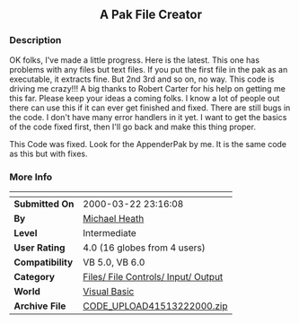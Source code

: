 ﻿<div align="center">

## A Pak File Creator


</div>

### Description

OK folks, I've made a little progress. Here is the latest. This one has problems with any files but text files. If you put the first file in the pak as an executable, it extracts fine. But 2nd 3rd and so on, no way. This code is driving me crazy!!! A big thanks to Robert Carter for his help on getting me this far. Please keep your ideas a coming folks. I know a lot of people out there can use this if it can ever get finished and fixed. There are still bugs in the code. I don't have many error handlers in it yet. I want to get the basics of the code fixed first, then I'll go back and make this thing proper.

This Code was fixed. Look for the AppenderPak by me. It is the same code as this but with fixes.
 
### More Info
 


<span>             |<span>
---                |---
**Submitted On**   |2000-03-22 23:16:08
**By**             |[Michael Heath](https://github.com/Planet-Source-Code/PSCIndex/blob/master/ByAuthor/michael-heath.md)
**Level**          |Intermediate
**User Rating**    |4.0 (16 globes from 4 users)
**Compatibility**  |VB 5\.0, VB 6\.0
**Category**       |[Files/ File Controls/ Input/ Output](https://github.com/Planet-Source-Code/PSCIndex/blob/master/ByCategory/files-file-controls-input-output__1-3.md)
**World**          |[Visual Basic](https://github.com/Planet-Source-Code/PSCIndex/blob/master/ByWorld/visual-basic.md)
**Archive File**   |[CODE\_UPLOAD41513222000\.zip](https://github.com/Planet-Source-Code/michael-heath-a-pak-file-creator__1-6703/archive/master.zip)








